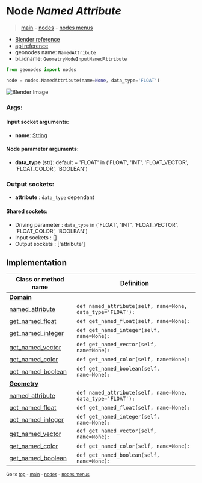 # Node *Named Attribute*

> [main](../index.md) - [nodes](nodes.md) - [nodes menus](nodes_menus.md)

- [Blender reference](https://docs.blender.org/manual/en/latest/modeling/geometry_nodes/input/named_attribute.html)
- [api reference](https://docs.blender.org/api/current/bpy.types.GeometryNodeInputNamedAttribute.html)
- geonodes name: `NamedAttribute`
- bl_idname: `GeometryNodeInputNamedAttribute`

```python
from geonodes import nodes

node = nodes.NamedAttribute(name=None, data_type='FLOAT')
```

![Blender Image](https://docs.blender.org/manual/en/latest/_images/node-types_GeometryNodeInputNamedAttribute.webp)

### Args:

#### Input socket arguments:

- **name**: [String](String.md)

#### Node parameter arguments:

- **data_type** (str): default = 'FLOAT' in ('FLOAT', 'INT', 'FLOAT_VECTOR', 'FLOAT_COLOR', 'BOOLEAN')

### Output sockets:

- **attribute** : ``data_type`` dependant

#### Shared sockets:

- Driving parameter : ``data_type`` in ('FLOAT', 'INT', 'FLOAT_VECTOR', 'FLOAT_COLOR', 'BOOLEAN')
- Input sockets  : []
- Output sockets : ['attribute']
## Implementation

| Class or method name | Definition |
|----------------------|------------|
| **[Domain](Domain.md)** |
| [named_attribute](Domain.md#named_attribute) | `def named_attribute(self, name=None, data_type='FLOAT'):` |
| [get_named_float](Domain.md#get_named_float) | `def get_named_float(self, name=None):` |
| [get_named_integer](Domain.md#get_named_integer) | `def get_named_integer(self, name=None):` |
| [get_named_vector](Domain.md#get_named_vector) | `def get_named_vector(self, name=None):` |
| [get_named_color](Domain.md#get_named_color) | `def get_named_color(self, name=None):` |
| [get_named_boolean](Domain.md#get_named_boolean) | `def get_named_boolean(self, name=None):` |
| **[Geometry](Geometry.md)** |
| [named_attribute](Geometry.md#named_attribute) | `def named_attribute(self, name=None, data_type='FLOAT'):` |
| [get_named_float](Geometry.md#get_named_float) | `def get_named_float(self, name=None):` |
| [get_named_integer](Geometry.md#get_named_integer) | `def get_named_integer(self, name=None):` |
| [get_named_vector](Geometry.md#get_named_vector) | `def get_named_vector(self, name=None):` |
| [get_named_color](Geometry.md#get_named_color) | `def get_named_color(self, name=None):` |
| [get_named_boolean](Geometry.md#get_named_boolean) | `def get_named_boolean(self, name=None):` |

<sub>Go to [top](#node-Named-Attribute) - [main](../index.md) - [nodes](nodes.md) - [nodes menus](nodes_menus.md)</sub>

